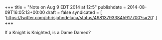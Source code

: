 +++
title = "Note on Aug 9 EDT 2014 at 12:5"
publishdate = 2014-08-09T16:05:13+00:00
draft = false
syndicated = [ 'https://twitter.com/chrisjohndeluca/status/498137933845917700?s=20' ]
+++

If a Knight is Knighted, is a Dame Damed?
